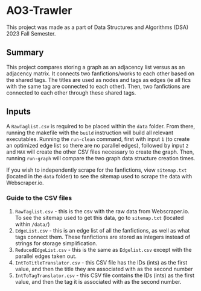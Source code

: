 # AO3-Trawler
This project was made as a part of Data Structures and Algorithms (DSA) 2023 Fall Semester.


## Summary
This project compares storing a graph as an adjacency list versus as an adjacency matrix. It connects two fanfictions/works to each other based on the shared tags. The titles are used as nodes and tags as edges (ie all fics with the same tag are connected to each other). Then, two fanfictions are connected to each other through these shared tags.

## Inputs
A `RawTaglist.csv` is required to be placed within the `data` folder. From there, running the makefile with the `build` instruction will build all relevant executables. Running the `run-clean` command, first with input `1` (to create an optimized edge list so there are no parallel edges), followed by input `2` and `MAX` will create the other CSV files necessary to create the graph. Then, running `run-graph` will compare the two graph data structure creation times.

If you wish to independently scrape for the fanfictions, view `sitemap.txt` (located in the `data` folder) to see the sitemap used to scrape the data with Webscraper.io.

### Guide to the CSV files
1. `RawTaglist.csv` - this is the csv with the raw data from Webscraper.io. To see the sitemap used to get this data, go to `sitemap.txt` (located within `/data/`)
2. `EdgeList.csv` - this is an edge list of all the fanfictions, as well as what tags connect them. These fanfictions are stored as integers instead of strings for storage simplification.
3. `ReducedEdgeList.csv` - this is the same as `Edgelist.csv` except with the parallel edges taken out.
4. `IntToTitleTranslator.csv` - this CSV file has the IDs (ints) as the first value, and then the title they are associated with as the second number
5. `IntToTagTranslator.csv` - this CSV file contains the IDs (ints) as the first value, and then the tag it is associated with as the second number.
